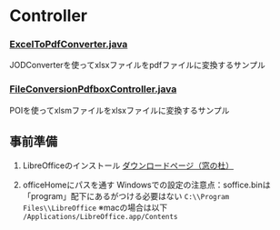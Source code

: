 # Controller
### [ExcelToPdfConverter.java](https://github.com/serina-yam/create-pdf-with-Java/blob/main/demo/src/main/java/com/example/controllers/ExcelToPdfConverter.java)
JODConverterを使ってxlsxファイルをpdfファイルに変換するサンプル


### [FileConversionPdfboxController.java](https://github.com/serina-yam/create-pdf-with-Java/blob/main/demo/src/main/java/com/example/controllers/FileConversionPdfboxController.java)
POIを使ってxlsmファイルをxlsxファイルに変換するサンプル



## 事前準備
1. LibreOfficeのインストール
[ダウンロードページ（窓の杜）](https://forest.watch.impress.co.jp/library/software/libreoffice/)

2. officeHomeにパスを通す
Windowsでの設定の注意点：soffice.binは「program」配下にあるがつける必要はない
`C:\\Program Files\\LibreOffice`
※macの場合は以下
`/Applications/LibreOffice.app/Contents`